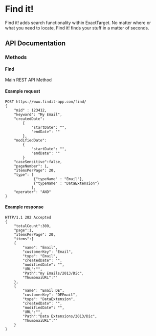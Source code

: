 Find it!
=======

Find it! adds search  functionality within ExactTarget.  No matter where or what you need to locate, Find it! finds your stuff in a matter of seconds.

API Documentation
----

### Methods ###
#### Find ####

Main REST API Method

#### Example request ####

```
POST https://www.findit-app.com/find/
{
    "mid" : 123412,
    "keyword": "My Email",
    "createdDate":
        {
            "startDate": "",
            "endDate": ""
        },
    "modifiedDate":
        {
            "startDate": "",
            "endDate": ""
        }
    "caseSensitive":false,
    "pageNumber": 1,
    "itemsPerPage": 20,
    "type": [
             {"typeName" : "Email"},
             {"typeName" : "DataExtension"}
            ],
    "operator": "AND"
}
```

#### Example response ####

```
HTTP/1.1 202 Accepted
{
    "totalCount":300,
    "page":1,
    "itemsPerPage": 20,
    "items":[
    {
        "name": "Email",
        "customerKey": "Email",
        "type": "Email",
        "createdDate": "",
        "modifiedDate": "",
        "URL":"",
        "Path":"my Emails/2013/Dic",
        "ThumbnaiURL":""
    },
    {
        "name": "Email DE",
        "customerKey": "DEEmail",
        "type": "DataExtension",
        "createdDate": "",
        "modifiedDate": "",
        "URL":"",
        "Path":"Data Extensions/2013/Dic",
        "ThumbnaiURL":""
    }
}
```

